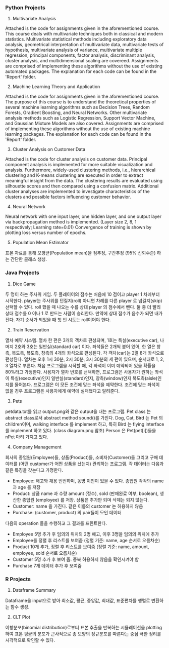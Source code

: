 ### **Python Projects**
1. Multivariate Analysis

Attached is the code for assignments given in the aforementioned course. This course deals with multivariate techniques both in classical and modern statistics. Multivariate statistical methods including exploratory data analysis, geometrical interpretation of multivariate data, multivariate tests of hypothesis, multivariate analysis of variance, multivariate multiple 
regression, principal components, factor analysis, discriminant analysis, cluster analysis, and multidimensional scaling are covereed. Assignments are comprised of implementing these algorithms without the use of existing automated packages. The explanation for each code can be found in the 'Report' folder.

2. Machine Learning Theory and Application

Attached is the code for assignments given in the aforementioned course. The purpose of this course is to understand the theoretical properties of several machine learning algorithms such as Decision Trees, Random Forests, Gradient Boosting, and Neural Networks. Other multivariate analysis methods such as Logistic Regression, Support Vector Machine, and Gaussian Mixture Models are also covered. Assignments are comprised of implementing these algorithms without the use of existing machine learning packages. The explanation for each code can be found in the 'Report' folder.

3. Cluster Analysis on Customer Data

Attached is the code for cluster analysis on customer data. Principal component analysis is implemented for more suitable visualization and analysis. Furthermore, widely-used clustering methods, i.e., hierarchical clustering and K-means clustering are executed in order to extract meaningful insight from the data. The clustering results are evaluated using silhouette scores and then compared using a confusion matrix. Additional cluster analyses are implemented to investigate characteristics of the clusters and possible factors influencing customer behavior.

4. Neural Network

Neural network with one input layer, one hidden layer, and one output layer via backpropagation method is implemented. (Layer size 2, 8, 1 respectively; Learning rate=0.01)
Convergence of training is shown by plotting loss versus number of epochs.

5. Population Mean Estimator

표본 자료를 통해 모평균(Population mean)을 점추정, 구간추정 (95% 신뢰수준) 하는 간단한 클래스 생성.


### **Java Projects**
1. Dice Game

두 명이 하는 주사위 게임. 두 플레이어의 점수는 처음에 10 점이고 player 1 차례부터 시작한다. player는 주사위를 던질지(roll) 아니면 차례를 다른 player 로 넘길지(skip) 선택할 수 있다. roll 했을 때 나오는 수를 상대 player 의 점수에서 뺀다. 둘 중 더 빨리 상대 점수를 0 이나 1 로 만드는 사람이 승리한다. 만약에 상대 점수가 음수가 되면 내가 진다. 자기 순서가 되었을 때 첫 번 시도는 roll이어야 한다.

2. Train Reservation

열차 예약 시스템. 열차 한 편은 3개의 객차로 편성되며, 1호는 특실(executive car), 나머지 2호와 3호는 일반실(standard car) 이다. 좌석들은 2개씩 붙어 있어, 한 열은 창측, 복도측, 복도측, 창측의 4개의 좌석으로 편성된다. 각 객차(car)는 2열 8개 좌석으로 편성된다. 열차는 오후 1시 30분, 2시 30분, 3시 30분의 세 편이 있으며, 순서대로 1, 2, 3 열차로 부른다. 처음 프로그램을 시작할 때, 각 좌석이 이미 예약되어 있을 확률을 80%라고 가정한다.
사용자가 열차 번호를 선택하면, 프로그램은 사용자가 원하는 좌석이 특실(executive)인지 일반실(standard)인지, 창측(window)인지 복도측(aisle)인지를 물어본다. 프로그램은 이 모든 조건에 맞는 좌석을 예약한다. 조건에 맞는 좌석이 없을 경우 프로그램은 사용자에게 예약에 실패했다고 알려준다.

3. Pets

petdata.txt를 읽고 output.png와 같은 output을 내는 프로그램.
Pet class 는 abstract class로서 abstract method sound()를 가진다. Dog, Cat, Bird 는 Pet 의 children이며, walking interface 를 implement 하고, 특히 Bird 는 flying interface 를 implement 하고 있다. (class diagram.png 참조)
Person 은 Pet(pet[i])들을 nPet 마리 가지고 있다.

4. Company Management

회사의 종업원(Employee)들, 상품(Product)들, 소비자(Customer)들 그리고 구매 데이터를 (어떤 customer가 어떤 상품을 샀는지) 관리하는 프로그램.
각 데이터는 다음과 같은 특징을 갖는다고 가정한다.

- Employee: 해고와 채용 빈번하며, 동명 이인이 있을 수 있다. 종업원 각각의 name 과 age 를 저장
- Product: 상품 name 과 수량 amount (정수), sold (판매완료 여부, boolean), 생산한 종업원 (employee)
를 저장. 상품은 추가만 되며 삭제는 되지 않는다.
- Customer: name 을 가진다. 같은 이름의 customer 는 허용하지 않음
- Purchase: (customer, product) 의 pair들이 모인 데이터

다음의 operation 들을 수행하고 그 결과를 프린트한다.

- Employee 5명 추가 후 임의의 위치의 2명 해고, 이후 3명을 임의의 위치에 추가
- Employee를 정렬 후 리스트를 보여줌 (정렬 기준: name, age 순서로 오름차순)
- Product 10개 추가, 정렬 후 리스트를 보여줌 (정렬 기준: name, amount, employee, sold 순서로 오름차순)
- Customer 5명 추가 후 보여 줌. 중복 허용하지 않음을 확인시켜야 함
- Purchase 7개 데이터 추가 후 보여줌


### **R Projects**
1. Dataframe Summary

Dataframe을 input으로 받아 최소값, 평균, 중앙값, 최대값, 표준편차를 행렬로 변환하는 함수 생성.

2. CLT Plot

이항분포(binomial distribution)로부터 표본 추출을 반복하는 시뮬레이션을 plotting하여 표본 평균의 분포가 근사적으로 종 모양의 정규분포를 따른다는 중심 극한 정리를 시각적으로 확인할 수 있다.

